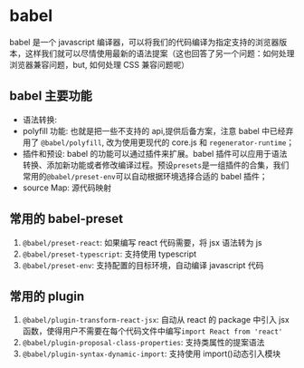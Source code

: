 # babel

babel 是一个 javascript 编译器，可以将我们的代码编译为指定支持的浏览器版本，这样我们就可以尽情使用最新的语法提案（这也回答了另一个问题：如何处理浏览器兼容问题，but, 如何处理 CSS 兼容问题呢）

## babel 主要功能

- 语法转换:
- polyfill 功能: 也就是把一些不支持的 api,提供后备方案，注意 babel 中已经弃用了 `@babel/polyfill`, 改为使用更现代的 core.js 和 `regenerator-runtime`；
- 插件和预设: babel 的功能可以通过插件来扩展。babel 插件可以应用于语法转换、添加新功能或者修改编译过程。预设`presets`是一组插件的合集，我们常用的`@babel/preset-env`可以自动根据环境选择合适的 babel 插件；
- source Map: 源代码映射

## 常用的 babel-preset

1. `@babel/preset-react`: 如果编写 react 代码需要，将 jsx 语法转为 js
2. `@babel/preset-typescript`: 支持使用 typescript
3. `@babel/preset-env`: 支持配置的目标环境，自动编译 javascript 代码

## 常用的 plugin

1. `@babel/plugin-transform-react-jsx`: 自动从 react 的 package 中引入 jsx 函数，使得用户不需要在每个代码文件中编写`import React from 'react'`
2. `@babel/plugin-proposal-class-properties`: 支持类属性的提案语法
3. `@babel/plugin-syntax-dynamic-import`: 支持使用 import()动态引入模块

